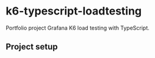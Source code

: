 # k6-typescript-loadtesting
Portfolio project Grafana K6 load testing with TypeScript.

## Project setup
